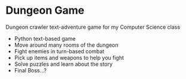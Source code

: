 # Dungeon Game
Dungeon crawler text-adventure game for my Computer Science class
- Python text-based game
- Move around many rooms of the dungeon
- Fight enemies in turn-based combat
- Pick up items and weapons to help you fight
- Solve puzzles and learn about the story
- Final Boss...?
